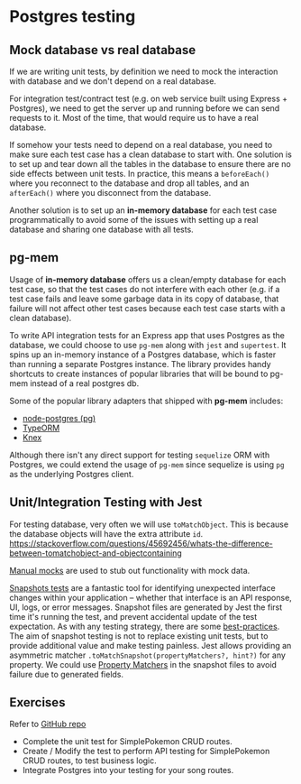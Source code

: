 # Postgres testing

## Mock database vs real database

If we are writing unit tests, by definition we need to mock the interaction with database and we don't depend on a real database.

For integration test/contract test (e.g. on web service built using Express + Postgres), we need to get the server up and running before we can send requests to it. Most of the time, that would require us to have a real database.

If somehow your tests need to depend on a real database, you need to make sure each test case has a clean database to start with. One solution is to set up and tear down all the tables in the database to ensure there are no side effects between unit tests. In practice, this means a `beforeEach()` where you reconnect to the database and drop all tables, and an `afterEach()` where you disconnect from the database.

Another solution is to set up an **in-memory database** for each test case programmatically to avoid some of the issues with setting up a real database and sharing one database with all tests.

## pg-mem

Usage of **in-memory database** offers us a clean/empty database for each test case, so that the test cases do not interfere with each other (e.g. if a test case fails and leave some garbage data in its copy of database, that failure will not affect other test cases because each test case starts with a clean database).

To write API integration tests for an Express app that uses Postgres as the database, we could choose to use `pg-mem` along with `jest` and `supertest`. It spins up an in-memory instance of a Postgres database, which is faster than running a separate Postgres instance. The library provides handy shortcuts to create instances of popular libraries that will be bound to pg-mem instead of a real postgres db.

Some of the popular library adapters that shipped with **pg-mem** includes:
- [node-postgres (pg)](https://github.com/oguimbal/pg-mem/wiki/Libraries-adapters#-node-postgres-pg)
- [TypeORM](https://github.com/oguimbal/pg-mem/wiki/Libraries-adapters#-typeorm)
- [Knex](https://github.com/oguimbal/pg-mem/wiki/Libraries-adapters#-knex)

Although there isn't any direct support for testing `sequelize` ORM with Postgres, we could extend the usage of `pg-mem` since sequelize is using `pg` as the underlying Postgres client.

## Unit/Integration Testing with Jest

For testing database, very often we will use `toMatchObject`. This is because the database objects will have the extra attribute `id`.
https://stackoverflow.com/questions/45692456/whats-the-difference-between-tomatchobject-and-objectcontaining

[Manual mocks](https://jestjs.io/docs/manual-mocks) are used to stub out functionality with mock data.

[Snapshots tests](https://jestjs.io/docs/snapshot-testing) are a fantastic tool for identifying unexpected interface changes within your application – whether that interface is an API response, UI, logs, or error messages. Snapshot files are generated by Jest the first time it's running the test, and prevent accidental update of the test expectation. As with any testing strategy, there are some [best-practices](https://jestjs.io/docs/snapshot-testing#best-practices). The aim of snapshot testing is not to replace existing unit tests, but to provide additional value and make testing painless. Jest allows providing an asymmetric matcher `.toMatchSnapshot(propertyMatchers?, hint?)` for any property. We could use [Property Matchers](https://jestjs.io/docs/snapshot-testing#property-matchers) in the snapshot files to avoid failure due to generated fields.

## Exercises

Refer to [GitHub repo](https://github.com/ThoughtWorks-SEA/sequelize-basics-crud)

- Complete the unit test for SimplePokemon CRUD routes.
- Create / Modify the test to perform API testing for SimplePokemon CRUD routes, to test business logic.
- Integrate Postgres into your testing for your song routes.
